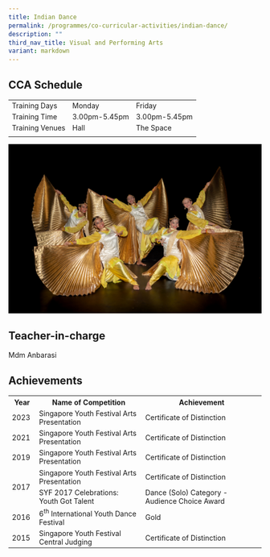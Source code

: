 ```yaml
---
title: Indian Dance
permalink: /programmes/co-curricular-activities/indian-dance/
description: ""
third_nav_title: Visual and Performing Arts
variant: markdown
---
```

CCA Schedule
-----------

| | | |
| --- | --- | --- |
| Training Days | Monday | Friday |   
| Training Time | 3.00pm-5.45pm | 3.00pm-5.45pm | 
| Training Venues | Hall | The Space  |
| | | |

![](/images/indiandance1.jpg)

Teacher-in-charge
------------------

Mdm Anbarasi 


Achievements
------------
<table>
	<tbody><tr>
		<th> Year </th>
		<th> Name of Competition </th>
		<th> Achievement </th>
	</tr>
		<tr>
		<td> 2023&nbsp;</td>
		<td> Singapore Youth Festival Arts Presentation </td>
		<td> Certificate of Distinction </td>
	</tr>
	<tr>
		<td> 2021&nbsp;</td>
		<td> Singapore Youth Festival Arts Presentation </td>
		<td> Certificate of Distinction </td>
	</tr>
	<tr>
		<td> 2019 </td>
		<td> Singapore Youth Festival Arts Presentation </td>
		<td> Certificate of Distinction </td>
	</tr>
	<tr>
		<td rowspan="2"> 2017 </td>
		<td> Singapore Youth Festival Arts Presentation </td>
		<td> Certificate of Distinction </td>
	</tr>
	<tr>
		<td> SYF 2017 Celebrations: Youth Got Talent </td>
		<td> Dance (Solo) Category - Audience Choice Award </td>
	</tr>
	<tr>
		<td> 2016 </td>
		<td> 6<sup>th</sup> International Youth Dance Festival </td>
		<td> Gold </td>
	</tr>
	<tr>
		<td> 2015 </td>
		<td> Singapore Youth Festival Central Judging </td>
		<td> Certificate of Distinction </td>
	</tr>
	<tr></tr>
</tbody></table>